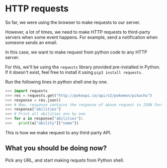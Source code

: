 # HTTP requests

So far, we were using the browser to make requests to our server.

However, a lot of times, we need to make HTTP requests to third-party servers when some event happens.
For example, send a notification when someone sends an email.

In this case, we want to make request from python code to any HTTP server.

For this, we'll be using the `requests` library provided pre-installed in Python. If it doesn't exist, feel free to install it using `pip3 install requests`.

Run the following lines in python shell one by one.

```python
>>> import requests
>>> res = requests.get("http://pokeapi.co/api/v2/pokemon/pikachu")
>>> response = res.json()
>>> # Now, response contains the response of above request in JSON format, which is essentially a Python dictionary.
>>> response["abilities"] 
>>> # Print all abilities one by one
>>> for a in response["abilities"]:
>>>   print(a["ability"]["name"])
```

This is how we make request to any third-party API.

## What you should be doing now?
Pick any URL, and start making requsts from Python shell.